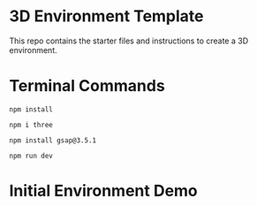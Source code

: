 # 3D Environment Template
This repo contains the starter files and instructions to create a 3D environment. 

# Terminal Commands

```npm install```

```npm i three```

```npm install gsap@3.5.1```

```npm run dev```

# Initial Environment Demo